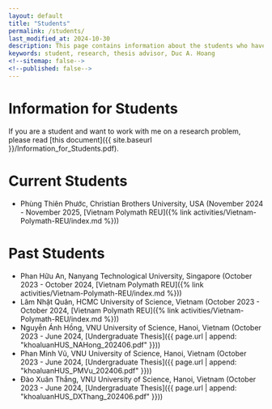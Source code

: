 ```yaml
---
layout: default
title: "Students"
permalink: /students/
last_modified_at: 2024-10-30
description: This page contains information about the students who have been working with Duc A. Hoang
keywords: student, research, thesis advisor, Duc A. Hoang
<!--sitemap: false-->
<!--published: false-->
---
```


# Information for Students

If you are a student and want to work with me on a research problem, please read [this document]({{ site.baseurl }}/Information_for_Students.pdf). 

# Current Students

* Phùng Thiên Phước, Christian Brothers University, USA (November 2024 - November 2025, [Vietnam Polymath REU]({% link activities/Vietnam-Polymath-REU/index.md %}))

# Past Students

* Phan Hữu An, Nanyang Technological University, Singapore (October 2023 - October 2024, [Vietnam Polymath REU]({% link activities/Vietnam-Polymath-REU/index.md %})) 
* Lâm Nhật Quân, HCMC University of Science, Vietnam (October 2023 - October 2024, [Vietnam Polymath REU]({% link activities/Vietnam-Polymath-REU/index.md %})) 
* Nguyễn Ánh Hồng, VNU University of Science, Hanoi, Vietnam (October 2023 - June 2024, [Undergraduate Thesis]({{ page.url | append: "khoaluanHUS_NAHong_202406.pdf" }}))
* Phan Minh Vũ, VNU University of Science, Hanoi, Vietnam (October 2023 - June 2024, [Undergraduate Thesis]({{ page.url | append: "khoaluanHUS_PMVu_202406.pdf" }}))
* Đào Xuân Thắng, VNU University of Science, Hanoi, Vietnam (October 2023 - June 2024, [Undergraduate Thesis]({{ page.url | append: "khoaluanHUS_DXThang_202406.pdf" }}))